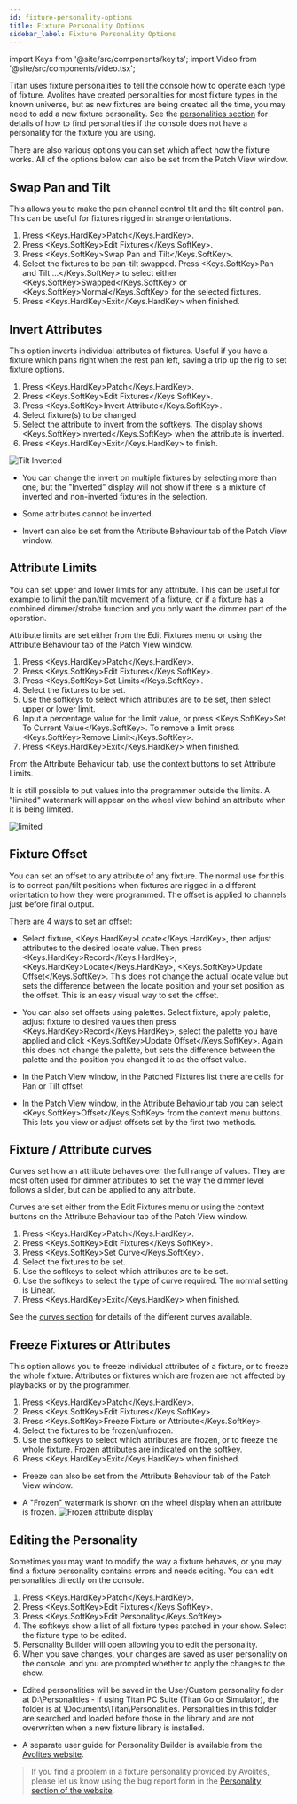 ```yaml
---
id: fixture-personality-options
title: Fixture Personality Options
sidebar_label: Fixture Personality Options
---
```


import Keys from '@site/src/components/key.ts';
import Video from '@site/src/components/video.tsx';

Titan uses fixture personalities to tell the console how to operate each
type of fixture. Avolites have created personalities for most fixture types in 
the known universe, but as new fixtures are being created all the time, you may
need to add a new fixture personality. 
See the [personalities section](../fixture-personalities.md) for details of how to
find personalities if the console does not have a personality for the fixture you are using.

There are also various options you can set which affect how the fixture works.
All of the options below can also be set from the Patch View window.

## Swap Pan and Tilt

This allows you to make the pan channel control tilt and the tilt
control pan. This can be useful for fixtures rigged in strange
orientations.

1. Press <Keys.HardKey>Patch</Keys.HardKey>.
2. Press <Keys.SoftKey>Edit Fixtures</Keys.SoftKey>.
3. Press <Keys.SoftKey>Swap Pan and Tilt</Keys.SoftKey>.
4. Select the fixtures to be pan-tilt swapped. Press <Keys.SoftKey>Pan and Tilt
...</Keys.SoftKey> to select either <Keys.SoftKey>Swapped</Keys.SoftKey> or <Keys.SoftKey>Normal</Keys.SoftKey> for the selected
fixtures.
5. Press <Keys.HardKey>Exit</Keys.HardKey> when finished.

## Invert Attributes

This option inverts individual attributes of fixtures. Useful if you
have a fixture which pans right when the rest pan left, saving a trip up
the rig to set fixture options.

1. Press <Keys.HardKey>Patch</Keys.HardKey>.
2. Press <Keys.SoftKey>Edit Fixtures</Keys.SoftKey>.
3. Press <Keys.SoftKey>Invert Attribute</Keys.SoftKey>.
4. Select fixture(s) to be changed.
5. Select the attribute to invert from the softkeys. The display shows <Keys.SoftKey>Inverted</Keys.SoftKey> when the attribute is inverted.
6. Press <Keys.HardKey>Exit</Keys.HardKey> to finish.

![Tilt Inverted](/docs/images/Tilt-Inverted.png)

-   You can change the invert on multiple fixtures by selecting more
    than one, but the "Inverted" display will not show if there is a
    mixture of inverted and non-inverted fixtures in the selection.

-   Some attributes cannot be inverted.

-   Invert can also be set from the Attribute Behaviour tab of the Patch
    View window.

## Attribute Limits

You can set upper and lower limits for any attribute. This can be useful
for example to limit the pan/tilt movement of a fixture, or if a fixture
has a combined dimmer/strobe function and you only want the dimmer part
of the operation.

Attribute limits are set either from the Edit Fixtures menu or using the
Attribute Behaviour tab of the Patch View window.

1. Press <Keys.HardKey>Patch</Keys.HardKey>.
2. Press <Keys.SoftKey>Edit Fixtures</Keys.SoftKey>.
3. Press <Keys.SoftKey>Set Limits</Keys.SoftKey>.
4. Select the fixtures to be set.
5. Use the softkeys to select which attributes are to be set, then
select upper or lower limit.
6. Input a percentage value for the limit value, or press <Keys.SoftKey>Set To
Current Value</Keys.SoftKey>. To remove a limit press <Keys.SoftKey>Remove Limit</Keys.SoftKey>.
7. Press <Keys.HardKey>Exit</Keys.HardKey> when finished.

From the Attribute Behaviour tab, use the context buttons to set
Attribute Limits.

It is still possible to put values into the programmer outside the
limits. A "limited" watermark will appear on the wheel view behind an
attribute when it is being limited.

![limited](/docs/images/Limited-Dimmer.png)

## Fixture Offset

You can set an offset to any attribute of any fixture. The normal use
for this is to correct pan/tilt positions when fixtures are rigged in a
different orientation to how they were programmed. The offset is applied
to channels just before final output.

There are 4 ways to set an offset:

-   Select fixture, <Keys.HardKey>Locate</Keys.HardKey>, then adjust attributes to the desired
    locate value. Then press <Keys.HardKey>Record</Keys.HardKey>, <Keys.HardKey>Locate</Keys.HardKey>, <Keys.SoftKey>Update Offset</Keys.SoftKey>.
    This does not change the actual locate value but sets the difference
    between the locate position and your set position as the offset.
    This is an easy visual way to set the offset.

-   You can also set offsets using palettes. Select fixture, apply
    palette, adjust fixture to desired values then press <Keys.HardKey>Record</Keys.HardKey>,
    select the palette you have applied and click <Keys.SoftKey>Update Offset</Keys.SoftKey>. 
    Again this does not change the palette, but sets the difference 
    between the palette and the position you changed it to as the 
    offset value.

-   In the Patch View window, in the Patched Fixtures list there are
    cells for Pan or Tilt offset

-   In the Patch View window, in the Attribute Behaviour tab you can
    select <Keys.SoftKey>Offset</Keys.SoftKey> from the context menu buttons. This lets you view
    or adjust offsets set by the first two methods.

## Fixture / Attribute curves

Curves set how an attribute behaves over the full range of values. They
are most often used for dimmer attributes to set the way the dimmer
level follows a slider, but can be applied to any attribute.

Curves are set either from the Edit Fixtures menu or using the context
buttons on the Attribute Behaviour tab of the Patch View window.

1. Press <Keys.HardKey>Patch</Keys.HardKey>.
2. Press <Keys.SoftKey>Edit Fixtures</Keys.SoftKey>.
3. Press <Keys.SoftKey>Set Curve</Keys.SoftKey>.
4. Select the fixtures to be set.
5. Use the softkeys to select which attributes are to be set.
6. Use the softkeys to select the type of curve required. The normal
setting is Linear.
7. Press <Keys.HardKey>Exit</Keys.HardKey> when finished.

See the [curves section](../system-settings/curves.md) for details of the different curves
available.

## Freeze Fixtures or Attributes

This option allows you to freeze individual attributes of a fixture, or
to freeze the whole fixture. Attributes or fixtures which are frozen are
not affected by playbacks or by the programmer.

1. Press <Keys.HardKey>Patch</Keys.HardKey>.
2. Press <Keys.SoftKey>Edit Fixtures</Keys.SoftKey>.
3. Press <Keys.SoftKey>Freeze Fixture or Attribute</Keys.SoftKey>.
4. Select the fixtures to be frozen/unfrozen.
5. Use the softkeys to select which attributes are frozen, or to freeze
the whole fixture. Frozen attributes are indicated on the softkey.
6. Press <Keys.HardKey>Exit</Keys.HardKey> when finished.

-   Freeze can also be set from the Attribute Behaviour tab of the Patch
    View window.

-   A "Frozen" watermark is shown on the wheel display when an attribute
    is frozen.
    ![Frozen attribute display](/docs/images/Wheel-Frozen.png)

## Editing the Personality

Sometimes you may want to modify the way a fixture behaves, or you may
find a fixture personality contains errors and needs editing. You can
edit personalities directly on the console.

1. Press <Keys.HardKey>Patch</Keys.HardKey>.
2. Press <Keys.SoftKey>Edit Fixtures</Keys.SoftKey>.
3. Press <Keys.SoftKey>Edit Personality</Keys.SoftKey>.
4. The softkeys show a list of all fixture types patched in your show.
Select the fixture type to be edited.
5. Personality Builder will open allowing you to edit the personality.
6. When you save changes, your changes are saved as user personality 
   on the console, and you are prompted whether to apply the changes 
   to the show.

-   Edited personalities will be saved in the User/Custom personality
    folder at D:\\Personalities - if using Titan PC Suite (Titan Go or 
    Simulator), the folder is at \\Documents\\Titan\\Personalities.
    Personalities in this folder are searched and loaded before those in
    the library and are not overwritten when a new fixture library is
    installed.

-   A separate user guide for Personality Builder is available from the
    [Avolites website](https://www.avolites.com).

> If you find a problem in a fixture personality provided by Avolites, please let us know using the bug report form in the [Personality section of the website](https://personalities.avolites.com/).
